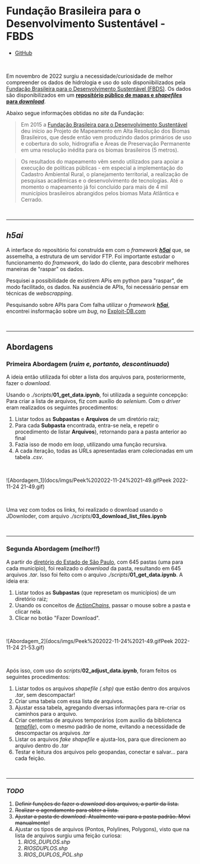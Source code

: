 # Fundação Brasileira para o Desenvolvimento Sustentável - FBDS

- [GitHub](https://github.com/open-geodata/br_fbds)

<br>

Em novembro de 2022 surgiu a necessidade/curiosidade de melhor compreender os dados de hidrologia e uso do solo disponiibilizados pela [Fundação Brasileira para o Desenvolvimento Sustentável (FBDS)](https://www.fbds.org.br). Os dados são disponibilizados em um [**repositório público de mapas e _shapefiles_ para _download_**](https://geo.fbds.org.br/).

Abaixo segue informações obtidas no _site_ da Fundação:

> Em 2015 a [Fundação Brasileira para o Desenvolvimento Sustentável](https://www.fbds.org.br) deu início ao Projeto de Mapeamento em Alta Resolução dos Biomas Brasileiros, que desde então vem produzindo dados primários de uso e cobertura do solo, hidrografia e Áreas de Preservação Permanente em uma resolução inédita para os biomas brasileiros (5 metros).

> Os resultados do mapeamento vêm sendo utilizados para apoiar a execução de políticas públicas - em especial a implementação do Cadastro Ambiental Rural, o planejamento territorial, a realização de pesquisas acadêmicas e o desenvolvimento de tecnologias. Até o momento o mapeamento já foi concluído para mais de 4 mil municípios brasileiros abrangidos pelos biomas Mata Atlântica e Cerrado.

<br>

---

## _h5ai_

A interface do repositório foi construída em com o _framework_ [**_h5ai_**](https://larsjung.de/h5ai) que, se assemelha, a estrutura de um servidor FTP. Foi importante estudar o funcionamento do _framework_, do lado do cliente, para descobrir melhores maneiras de "raspar" os dados.

Pesquisei a possibilidade de existirem APis em python para "raspar", de modo facilitado, os dados. Na ausência de APIs, foi necessário pensar em técnicas de _webscrapping_.

Pesquisando sobre APIs para Com falha utilizar o _framework_ [**_h5ai_**](https://larsjung.de/h5ai), encontrei insformação sobre um _bug_, no [Exploit-DB.com](https://www.exploit-db.com/exploits/38256)

<br>

---

## Abordagens

### Primeira Abordagem (_ruim e, portanto, descontinuada_)

A ideia então utilizada foi obter a lista dos arquivos para, posteriormente, fazer o _download_.

Usando o _./scripts_/**01_get_data.ipynb**, foi utilizada a seguinte concepção: Para criar a lista de arquivos, fiz com auxílio do _selenium_. Com o _driver_ eram realizados os seguintes procedimentos:

1. Listar todos as **Subpastas** e **Arquivos** de um diretório raiz;
2. Para cada **Subpasta** encontrada, entra-se nela, e repetir o procedimento de listar **Arquivos**), retornando para a pasta anterior ao final
3. Fazia isso de modo em _loop_, utilizando uma função recursiva.
4. A cada iteração, todas as URLs apresentadas eram colecionadas em um tabela _.csv_.

<br>

![Abordagem_1](docs/imgs/Peek%202022-11-24%2021-49.gifPeek 2022-11-24 21-49.gif)

<br>

Uma vez com todos os links, foi realizado o download usando o JDownloder, com arquivo _./scripts_/**03_download_list_files.ipynb**

<br>

---

### Segunda Abordagem (_melhor!!_)

A partir do [diretório do Estado de São Paulo](https://geo.fbds.org.br/SP/), com 645 pastas (uma para cada município), foi realizado o _download_ da pasta, resultando em 645 arquivos _.tar_. Isso foi feito com o arquivo _./scripts_/**01_get_data.ipynb**. A ideia era:

1. Listar todos as **Subpastas** (que represetam os municípios) de um diretório raiz;
2. Usando os conceitos de [_ActionChains_](https://www.selenium.dev/selenium/docs/api/py/webdriver/selenium.webdriver.common.action_chains.html), passar o mouse sobre a pasta e clicar nela.
3. Clicar no botão "Fazer Download".

<br>

![Abordagem_2](docs/imgs/Peek%202022-11-24%2021-49.gifPeek 2022-11-24 21-53.gif)

<br>

Após isso, com uso do _scripts_/**02_adjust_data.ipynb**, foram feitos os seguintes procedimentos:

1. Listar todos os arquivos _shapefile (.shp)_ que estão dentro dos arquivos _.tar_, sem descompactar!
2. Criar uma tabela com essa lista de arquivos.
3. Ajustar essa tabela, agregando diversas informações para re-criar os caminhos para o arquivo.
4. Criar cententas de arquivos temporários (com auxílio da bibliotenca [_tempfile_](https://docs.python.org/3/library/tempfile.html)), com o mesmo padrão de nome, evitando a necessidade de descompactar os arquivos _.tar_
5. Listar os arquivos _fake shapefile_ e ajusta-los, para que direcionem ao arquivo dentro do _.tar_
6. Testar e leitura dos arquivos pelo geopandas, conectar e salvar... para cada feição.

<br>

---

### _TODO_

1. ~~Definir funções de fazer o _download_ dos arquivos, a partir da lista.~~
2. ~~Realizar o agendamento para obter a lista.~~
3. ~~Ajustar a pasta de _download_. Atualmente vai para a pasta padrão. Movi manualmente!~~
4. Ajustar os tipos de arquivos (Pontos, Polylines, Polygons), visto que na lista de arquivos surgiu uma feição curiosa:
   1. _RIOS_DUPLOS.shp_
   2. _RIOS*DUPLOS*.shp_
   3. _RIOS_DUPLOS_POL.shp_
